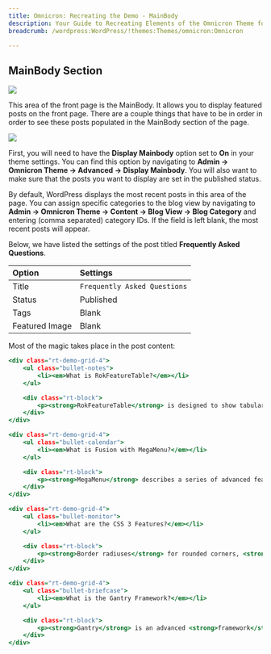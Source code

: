 ```yaml
---
title: Omnicron: Recreating the Demo - MainBody
description: Your Guide to Recreating Elements of the Omnicron Theme for WordPress
breadcrumb: /wordpress:WordPress/!themes:Themes/omnicron:Omnicron

---
```


MainBody Section
-----

![][demo]

This area of the front page is the MainBody. It allows you to display featured posts on the front page. There are a couple things that have to be in order in order to see these posts populated in the MainBody section of the page.

![][mainbody]

First, you will need to have the **Display Mainbody** option set to **On** in your theme settings. You can find this option by navigating to **Admin -> Omnicron Theme -> Advanced -> Display Mainbody**. You will also want to make sure that the posts you want to display are set in the published status.

By default, WordPress displays the most recent posts in this area of the page. You can assign specific categories to the blog view by navigating to **Admin -> Omnicron Theme -> Content -> Blog View -> Blog Category** and entering (comma separated) category IDs. If the field is left blank, the most recent posts will appear.

Below, we have listed the settings of the post titled **Frequently Asked Questions**.

| Option         | Settings                     |
| :----------    | :----------                  |
| Title          | `Frequently Asked Questions` |
| Status         | Published                    |
| Tags           | Blank                        |
| Featured Image | Blank                        |


Most of the magic takes place in the post content:

~~~ .html
<div class="rt-demo-grid-4">
    <ul class="bullet-notes">
        <li><em>What is RokFeatureTable?</em></li>
    </ul>

    <div class="rt-block">
        <p><strong>RokFeatureTable</strong> is designed to show tabular <strong>data</strong>, offering a user friendly <strong>interface</strong> and integrated styling.</p><a class="readon" href="#"><span>More Details</span></a>
    </div>
</div>

<div class="rt-demo-grid-4">
    <ul class="bullet-calendar">
        <li><em>What is Fusion with MegaMenu?</em></li>
    </ul>

    <div class="rt-block">
        <p><strong>MegaMenu</strong> describes a series of advanced features, such as <strong>grouped items</strong> and <strong>item distribution</strong>, to the <strong>Fusion</strong> dropdown menu.</p><a class="readon" href="#"><span>More Details</span></a>
    </div>
</div>

<div class="rt-demo-grid-4">
    <ul class="bullet-monitor">
        <li><em>What are the CSS 3 Features?</em></li>
    </ul>

    <div class="rt-block">
        <p><strong>Border radiuses</strong> for rounded corners, <strong>color transitions</strong> on hover, box shadows and CSS <strong>rotation</strong> are all included.</p><a class="readon" href="#"><span>More Details</span></a>
    </div>
</div>

<div class="rt-demo-grid-4">
    <ul class="bullet-briefcase">
        <li><em>What is the Gantry Framework?</em></li>
    </ul>

    <div class="rt-block">
        <p><strong>Gantry</strong> is an advanced <strong>framework</strong> that powers our latest themes, offering an excellent <strong>foundation</strong>, full of <strong>features</strong>.</p><a class="readon" href="#"><span>More Details</span></a>
    </div>
</div>
~~~

[demo]: assets/demo_5.jpeg
[mainbody]: assets/setadvanced.jpeg
